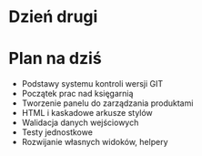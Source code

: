 <!SLIDE title-slide transition=fade>

# Dzień drugi #

<!SLIDE smaller bullets incremental transition=fade>

# Plan na dziś #
  
  * Podstawy systemu kontroli wersji GIT
  * Początek prac nad księgarnią
  * Tworzenie panelu do zarządzania produktami
  * HTML i kaskadowe arkusze stylów
  * Walidacja danych wejściowych
  * Testy jednostkowe
  * Rozwijanie własnych widoków, helpery